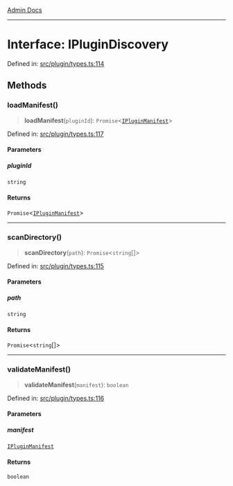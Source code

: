 [Admin Docs](/)

***

# Interface: IPluginDiscovery

Defined in: [src/plugin/types.ts:114](https://github.com/gautam-divyanshu/talawa-api/blob/84910820371ade6fdca33545b3a0fc1e929731b2/src/plugin/types.ts#L114)

## Methods

### loadManifest()

> **loadManifest**(`pluginId`): `Promise`\<[`IPluginManifest`](IPluginManifest.md)\>

Defined in: [src/plugin/types.ts:117](https://github.com/gautam-divyanshu/talawa-api/blob/84910820371ade6fdca33545b3a0fc1e929731b2/src/plugin/types.ts#L117)

#### Parameters

##### pluginId

`string`

#### Returns

`Promise`\<[`IPluginManifest`](IPluginManifest.md)\>

***

### scanDirectory()

> **scanDirectory**(`path`): `Promise`\<`string`[]\>

Defined in: [src/plugin/types.ts:115](https://github.com/gautam-divyanshu/talawa-api/blob/84910820371ade6fdca33545b3a0fc1e929731b2/src/plugin/types.ts#L115)

#### Parameters

##### path

`string`

#### Returns

`Promise`\<`string`[]\>

***

### validateManifest()

> **validateManifest**(`manifest`): `boolean`

Defined in: [src/plugin/types.ts:116](https://github.com/gautam-divyanshu/talawa-api/blob/84910820371ade6fdca33545b3a0fc1e929731b2/src/plugin/types.ts#L116)

#### Parameters

##### manifest

[`IPluginManifest`](IPluginManifest.md)

#### Returns

`boolean`
